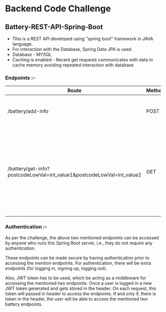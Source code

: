 # Backend Code Challenge

## Battery-REST-API-Spring-Boot
* This is a REST API developed using "spring boot" framework in JAVA language.
* For interaction with the Database, Spring Data JPA is used.
* Database - MYSQL
* Caching is enabled - Recent get requests communicates with data in cache memory avoiding repeated interaction with database

### Endpoints :- 

| Route                                                                 | Method | Parameters | Body                                                                                                                                                                                                           | Description                                                                                                                                                                                                  |
|-----------------------------------------------------------------------| ------ |----------- |----------------------------------------------------------------------------------------------------------------------------------------------------------------------------------------------------------------|--------------------------------------------------------------------------------------------------------------------------------------------------------------------------------------------------------------|
| /battery/add-info                                                     | POST | - | ```[{"name":"batt1", "postcode": 444001, "wattCapacity": 333.45}, {...}, {...}, ..]```                                                                                                                         | This API endpoint expects list of batteries and adds them to the database.                                                                                                                                   |
| /battery/get-info?postcodeLowVal=int_value1&postcodeLowVal=int_value2 | GET | postcodeLowVal, postcodeHighVal | - | This API endpoint asks for batteries within supplied postcode range (postcodeLowVal - from postcode and postcodeHighVal - to postcode) along with total and average watt capacities of the fetched batteries |

### Authentication :-
As per the challenge, the above two mentioned endpoints can be accessed by anyone who runs this Spring Boot server, i.e., 
they do not require any authentication.

These endpoints can be made secure by having authentication prior to accessing the mention endpoints.
For authentication, there will be extra endpoints (for logging in, signing up, logging out).

Also, JWT token has to be used, which be acting as a middleware for accessing the mentioned two endpoints.
Once a user is logged in a new JWT token generated and gets stored in the header.
On each request, this token will passed in header to access the endpoints.
If and only if, there is token in the header, the user will be able to access the mentioned two battery endpoints.




